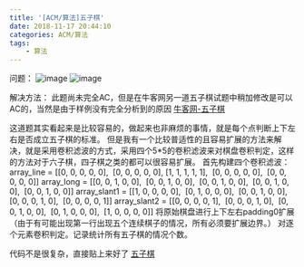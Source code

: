 ```yaml
---
title: '[ACM/算法]五子棋'
date: 2018-11-17 20:44:10
categories: ACM/算法
tags: 
	- 算法
---
```

问题：
![image](https://user-images.githubusercontent.com/6647857/46867024-26e74480-ce56-11e8-93d9-7c106b0321c8.png)
![image](https://user-images.githubusercontent.com/6647857/46867037-3070ac80-ce56-11e8-999d-e56b22736a24.png)

解决方法：
此题尚未完全AC，但是在牛客网另一道五子棋试题中稍加修改是可以AC的，当然是由于样例没有完全分析到的原因
[牛客网-五子棋](https://www.nowcoder.com/practice/a811535fed784ea492b63622c28c75c5?tpId=3&&tqId=10929&rp=1&ru=/activity/oj&qru=/ta/hackathon/question-ranking)

这道题其实看起来是比较容易的，做起来也非麻烦的事情，就是每个点判断上下左右是否成立五子棋的标准。
但是我有一个比较普适性的且容易扩展的方法来解决，就是采用卷积滤波的方式，采用四个5*5的卷积滤波来对棋盘卷积判定，这样的方法对于六子棋，四子棋之类的都可以很容易扩展。
首先构建四个卷积滤波：
array_line = [[0, 0, 0, 0, 0],
​                [0, 0, 0, 0, 0],
​                [1, 1, 1, 1, 1],
​                [0, 0, 0, 0, 0],
​                [0, 0, 0, 0, 0]]
array_long = [[0, 0, 1, 0, 0],
​                [0, 0, 1, 0, 0],
​                [0, 0, 1, 0, 0],
​                [0, 0, 1, 0, 0],
​                [0, 0, 1, 0, 0]]
array_slant1 = [[1, 0, 0, 0, 0],
​                [0, 1, 0, 0, 0],
​                [0, 0, 1, 0, 0],
​                [0, 0, 0, 1, 0],
​                [0, 0, 0, 0, 1]]
array_slant2 = [[0, 0, 0, 0, 1],
​                [0, 0, 0, 1, 0],
​                [0, 0, 1, 0, 0],
​                [0, 1, 0, 0, 0],
​                [1, 0, 0, 0, 0]]
将原始棋盘进行上下左右padding0扩展（由于有可能出现第一行出现五个连续棋子的情况，所有必须要扩展边界。）
对逐个元素卷积判定。记录统计所有五子棋的情况个数。

代码不是很复杂，直接贴上来好了
[五子棋](https://github.com/zkeenly/articles/blob/master/%E4%BA%94%E5%AD%90%E6%A3%8B.py)